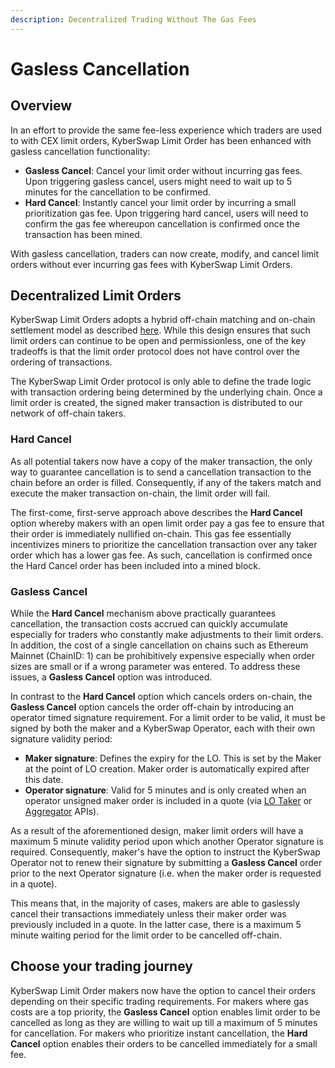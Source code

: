 ```yaml
---
description: Decentralized Trading Without The Gas Fees
---
```


# Gasless Cancellation

## Overview

In an effort to provide the same fee-less experience which traders are used to with CEX limit orders, KyberSwap Limit Order has been enhanced with gasless cancellation functionality:

* **Gasless Cancel**: Cancel your limit order without incurring gas fees. Upon triggering gasless cancel, users might need to wait up to 5 minutes for the cancellation to be confirmed.
* **Hard Cancel**: Instantly cancel your limit order by incurring a small prioritization gas fee. Upon triggering hard cancel, users will need to confirm the gas fee whereupon cancellation is confirmed once the transaction has been mined.

With gasless cancellation, traders can now create, modify, and cancel limit orders without ever incurring gas fees with KyberSwap Limit Orders.

## Decentralized Limit Orders&#x20;

KyberSwap Limit Orders adopts a hybrid off-chain matching and on-chain settlement model as described [here](off-chain-relay.md). While this design ensures that such limit orders can continue to be open and permissionless, one of the key tradeoffs is that the limit order protocol does not have control over the ordering of transactions.&#x20;

The KyberSwap Limit Order protocol is only able to define the trade logic with transaction ordering being determined by the underlying chain. Once a limit order is created, the signed maker transaction is distributed to our network of off-chain takers.&#x20;

### Hard Cancel

As all potential takers now have a copy of the maker transaction, the only way to guarantee cancellation is to send a cancellation transaction to the chain before an order is filled. Consequently, if any of the takers match and execute the maker transaction on-chain, the limit order will fail.

The first-come, first-serve approach above describes the **Hard Cancel** option whereby makers with an open limit order pay a gas fee to ensure that their order is immediately nullified on-chain. This gas fee essentially incentivizes miners to prioritize the cancellation transaction over any taker order which has a lower gas fee. As such, cancellation is confirmed once the Hard Cancel order has been included into a mined block.

### Gasless Cancel

While the **Hard Cancel** mechanism above practically guarantees cancellation, the transaction costs accrued can quickly accumulate especially for traders who constantly make adjustments to their limit orders. In addition, the cost of a single cancellation on chains such as Ethereum Mainnet (ChainID: 1) can be prohibitively expensive especially when order sizes are small or if a wrong parameter was entered. To address these issues, a **Gasless Cancel** option was introduced.

In contrast to the **Hard Cancel** option which cancels orders on-chain, the **Gasless Cancel** option cancels the order off-chain by introducing an operator timed signature requirement. For a limit order to be valid, it must be signed by both the maker and a KyberSwap Operator, each with their own signature validity period:

* **Maker signature**: Defines the expiry for the LO. This is set by the Maker at the point of LO creation. Maker order is automatically expired after this date.
* **Operator signature**: Valid for 5 minutes and is only created when an operator unsigned maker order is included in a quote (via [LO Taker](../limit-order-api-specification/taker-apis.md) or [Aggregator](../../kyberswap-aggregator/aggregator-api-specification/evm-swaps.md) APIs).&#x20;

As a result of the aforementioned design, maker limit orders will have a maximum 5 minute validity period upon which another Operator signature is required. Consequently, maker's have the option to instruct the KyberSwap Operator not to renew their signature by submitting a **Gasless Cancel** order prior to the next Operator signature (i.e. when the maker order is requested in a quote).&#x20;

This means that, in the majority of cases, makers are able to gaslessly cancel their transactions immediately unless their maker order was previously included in a quote. In the latter case, there is a maximum 5 minute waiting period for the limit order to be cancelled off-chain.

## Choose your trading journey

KyberSwap Limit Order makers now have the option to cancel their orders depending on their specific trading requirements. For makers where gas costs are a top priority, the **Gasless Cancel** option enables limit order to be cancelled as long as they are willing to wait up till a maximum of 5 minutes for cancellation. For makers who prioritize instant cancellation, the **Hard Cancel** option enables their orders to be cancelled immediately for a small fee.
